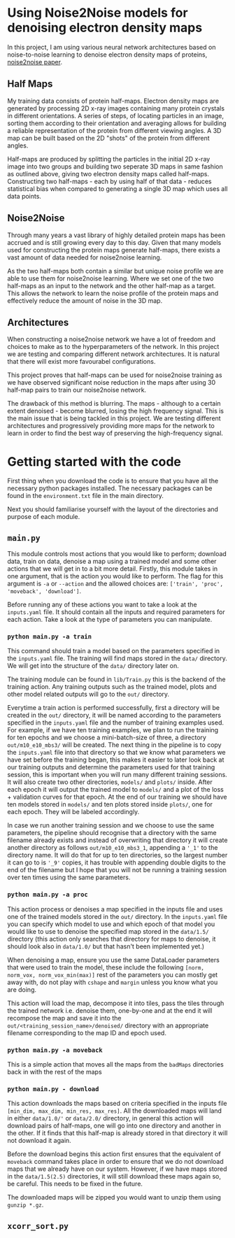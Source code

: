 # Using Noise2Noise models for denoising electron density maps

In this project, I am using various neural network 
architectures based on noise-to-noise learning
to denoise electron density maps of proteins,
[noise2noise paper](https://arxiv.org/abs/1803.04189).

## Half Maps

My training data consists of protein half-maps. Electron 
density maps are generated by processing 2D x-ray images 
containing many protein crystals in different orientations. 
A series of steps, of locating particles in an image,
sorting them according to their orientation and averaging
allows for building a reliable representation of the protein
from different viewing angles. A 3D map can be built based
on the 2D "shots" of the protein from different angles.

Half-maps are produced by splitting the particles in 
the initial 2D x-ray image into two groups and 
building two seperate 3D maps in same fashion as outlined 
above, giving two electron density maps called 
half-maps. Constructing two half-maps - each by using half
of that data - reduces statistical bias when compared
to generating a single 3D map which uses all data points.

## Noise2Noise

Through many years a vast library of highly detailed 
protein maps has been accrued and is still growing every day
to this day. Given that many models used for constructing 
the protein maps generate half-maps, there exists a 
vast amount of data needed for noise2noise learning.

As the two half-maps both contain a similar but unique 
noise profile we are able to use them for noise2noise 
learning. Where we set one of the two half-maps as an
input to the network and the other half-map as a target.
This allows the network to learn the noise profile of the
protein maps and effectively reduce the amount of noise
in the 3D map.

## Architectures

When constructing a noise2noise network we have a lot
of freedom and choices to make as to the hyperparameters
of the network. In this project we are testing and
comparing different network architectures. It is natural
that there will exist more favourabel configurations. 

This project proves that half-maps can be used for
noise2noise training as we have observed significant
noise reduction in the maps after using 30 half-map
pairs to train our noise2noise network.

The drawback of this method is blurring. The maps - although
to a certain extent denoised - become blurred, losing 
the high frequency signal. This is the main issue that
is being tackled in this project. We are testing 
different architectures and progressively 
providing more maps for the network to learn in order
to find the best way of preserving the high-frequency signal.

# Getting started with the code

First thing when you download the code is to ensure
that you have all the necessary python packages installed.
The necessary packages can be found in the 
`environment.txt` file in the main directory.

Next you should familiarise yourself with the layout of the
directories and purpose of each module.

## `main.py`
This module controls most actions that you would like to
perform; download data, train on data, denoise a map using
a trained model and some other actions that we will get in to
a bit more detail. Firstly, this module takes in one argument,
that is the action you would like to perform. The flag for
this argument is `-a` or `--action` and the allowed choices
are: `['train', 'proc', 'moveback', 'download']`.

Before running any of these actions you want to take a look 
at the `inputs.yaml` file. It should contain all the inputs
and required parameters for each action. Take a look at the 
type of parameters you can manipulate.

### `python main.py -a train`
This command should train a model based on the parameters
specified in the `inputs.yaml` file. The training will find
maps stored in the `data/` directory. We will get into the 
structure of the `data/` directory later on. 

The training module can be found in `lib/Train.py` this is
the backend of the training action. Any training outputs such
as the trained model, plots and other model related outputs
will go to the `out/` directory.

Everytime a train action is performed successfully, first a 
directory will be created in the `out/` directory, it will
be named according to the parameters specified in the
`inputs.yaml` file and the number of training examples used.
For example, if we have ten training examples, we plan to run
the training for ten epochs and we choose a mini-batch-size of 
three, a directory `out/m10_e10_mbs3/` will be created. The 
next thing in the pipeline is to copy the `inputs.yaml` file
into that directory so that we know what parameters we have set
before the training began, this makes it easier to later look
back at our training outputs and determine the parameters used
for that training session, this is important when you will run 
many different training sessions. It will also create two
other directories, `models/` and `plots/` inside. After each
epoch it will output the trained model to `models/` and a 
plot of the loss + validation curves for that epoch. At the end
of our training we should have ten models stored in `models/`
and ten plots stored inside `plots/`, one for each epoch. They
will be labeled accordingly.

In case we run another training session and we choose to use the
same parameters, the pipeline should recognise that a directory
with the same filename already exists and instead of overwriting
that directory it will create another directory as follows
`out/m10_e10_mbs3_1`, appending a `'_1'` to the directory
name. It will do that for up to ten directories, so the largest
number it can go to is `'_9'` copies, it has trouble with 
appending double digits to the end of the filename but I hope
that you will not be running a training session over ten times 
using the same parameters.


### `python main.py -a proc`

This action process or denoises a map specified in the inputs
file and uses one of the trained models stored in the `out/` 
directory. In the `inputs.yaml` file you can specify which
model to use and which epoch of that model you would like to
use to denoise the specified map stored in the 
`data/1.5/` directory (this action only searches that directory
for maps to denoise, it should look also in `data/1.0/` but 
that hasn't been implemented yet.)

When denoising a map, ensure you use the same DataLoader 
parameters that were used to train the model, these include
the following `[norm, norm_vox, norm_vox_min(max)]` rest of
the parameters you can mostly get away with, do not play with
`cshape` and `margin` unless you know what you are doing.

This action will load the map, decompose
it into tiles, pass the tiles through the trained 
network i.e. denoise them, one-by-one and at the end it will
recompose the map and save it into the 
`out/<training_session_name>/denoised/` directory with an
appropriate filename corresponding to the map ID and epoch
used.

### `python main.py -a moveback`

This is a simple action that moves all the maps from the 
`badMaps` directories back in with the rest of the maps

### `python main.py - download`

This action downloads the maps based on criteria specified in the
inputs file 
`[min_dim, max_dim, min_res, max_res]`. All the downloaded maps
will land in either `data/1.0/'` or `data/2.0/` directory, in 
general this action will download pairs of half-maps, one
will go into one directory and another in the other. If it finds
that this half-map is already stored in that directory it will not
download it again.

Before the download begins this action first ensures that 
the equivalent of `moveback` command takes place in order
to ensure that we do not download maps that we already have 
on our system. However, if we have maps stored in the
`data/1.5(2.5)` directories, it will still download these maps
again so, be careful. This needs to be fixed in the future.

The downloaded maps will be zipped you would want to unzip them
using `gunzip *.gz`.

## `xcorr_sort.py`
